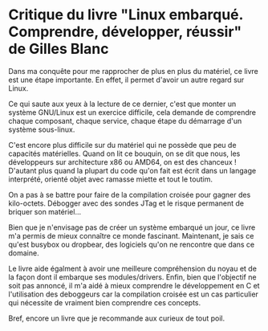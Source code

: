 <!--VarStream
title=Critique du livre "Linux embarqué. Comprendre, développer, réussir" de Gilles Blanc
description=J'ai récemment hacké mon NAS et mon routeur Linksys. Pour aller\
 plus loin, j'ai acheté un livre sur Linux dans le domaine de l'embarqué.
shortTitle=Livre Linux embarqué
shortDesc=En savoir plus sur ce livre
published=2012-04-08T04:16:03.000Z
lang=fr
location=FR
keywords.+=C
categories.+=keywords.*
keywords.+=GNU/Linux
categories.+=keywords.*
keywords.+=Critiques de livres
categories.+=keywords.*
-->

# Critique du livre "Linux embarqué. Comprendre, développer, réussir" de Gilles Blanc

Dans ma conquête pour me rapprocher de plus en plus du matériel, ce livre est
 une étape importante. En effet, il permet d'avoir un autre regard sur Linux.

Ce qui saute aux yeux à la lecture de ce dernier, c'est que monter un système
 GNU/Linux est un exercice difficile, cela demande de comprendre chaque
 composant, chaque service, chaque étape du démarrage d'un système sous-linux.

C'est encore plus difficile sur du matériel qui ne possède que peu de capacités
 matérielles. Quand on lit ce bouquin, on se dit que nous, les développeurs sur
 architecture x86 ou AMD64, on est des chanceux ! D'autant plus quand la plupart
 du code qu'on fait est écrit dans un langage interprété, orienté objet avec
 ramasse miette et tout le toutim.

On a pas à se battre pour faire de la compilation croisée pour gagner des
 kilo-octets. Débogger avec des sondes JTag et le risque permanent de briquer
 son matériel...

Bien que je n'envisage pas de créer un système embarqué un jour, ce livre m'a
 permis de mieux connaître ce monde fascinant. Maintenant, je sais ce qu'est
 busybox ou dropbear, des logiciels qu'on ne rencontre que dans ce domaine.

Le livre aide égalment à avoir une meilleure compréhension du noyau et de la
 façon dont il embarque ses modules/drivers. Enfin, bien que l'objectif ne soit
 pas annoncé, il m'a aidé à mieux comprendre le développement en C et
 l'utilisation des deboggeurs car la compilation croisée est un cas particulier
 qui nécessite de vraiment bien comprendre ces concepts.

Bref, encore un livre que je recommande aux curieux de tout poil.

